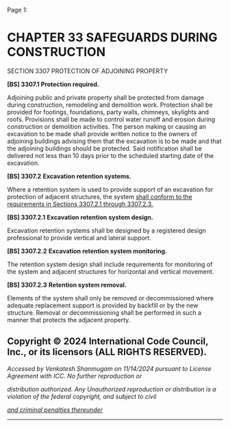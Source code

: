 Page 1:

# CHAPTER 33 SAFEGUARDS DURING CONSTRUCTION

 SECTION 3307
 PROTECTION OF ADJOINING PROPERTY

**[BS] 3307.1 Protection required.**


Adjoining public and private property shall be protected from damage during construction, remodeling and demolition
work. Protection shall be provided for footings, foundations, party walls, chimneys, skylights and roofs. Provisions shall be
made to control water runoff and erosion during construction or demolition activities. The person making or causing an
excavation to be made shall provide written notice to the owners of adjoining buildings advising them that the excavation
is to be made and that the adjoining buildings should be protected. Said notification shall be delivered not less than 10
days prior to the scheduled starting date of the excavation.

**[BS] 3307.2** **Excavation retention systems.**

Where a retention system is used to provide support of an excavation for protection of adjacent structures, the system
[shall conform to the requirements in Sections 3307.2.1 through 3307.2.3.](http://codes.iccsafe.org/#VACC2021P1_Ch33_Sec3307.2.1)

**[BS] 3307.2.1** **Excavation retention system design.**

Excavation retention systems shall be designed by a registered design professional to provide vertical and lateral
support.

**[BS] 3307.2.2** **Excavation retention system monitoring.**

The retention system design shall include requirements for monitoring of the system and adjacent structures for
horizontal and vertical movement.

**[BS] 3307.2.3** **Retention system removal.**

Elements of the system shall only be removed or decommissioned where adequate replacement support is provided by
backfill or by the new structure. Removal or decommissioning shall be performed in such a manner that protects the
adjacent property.

## Copyright © 2024 International Code Council, Inc., or its licensors (ALL RIGHTS RESERVED).

_Accessed by Venkatesh Shanmugam on 11/14/2024 pursuant to License Agreement with ICC. No further reproduction or_

_distribution authorized. Any Unauthorized reproduction or distribution is a violation of the federal copyright, and subject to civil_

_[and criminal penalties thereunder](http://codes.iccsafe.org/content/VACC2021P1/chapter-33-safeguards-during-construction#VACC2021P1_Ch33_Sec3307)_


-----



